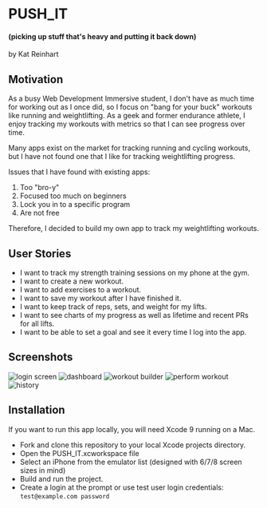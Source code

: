 # PUSH_IT 
#### (picking up stuff that's heavy and putting it back down)
by Kat Reinhart  

## Motivation
As a busy Web Development Immersive student, I don't have as much time for working out as I once did, so I focus on "bang for your buck" workouts like running and weightlifting. As a geek and former endurance athlete, I enjoy tracking my workouts with metrics so that I can see progress over time.    

Many apps exist on the market for tracking running and cycling workouts, but I have not found one that I like for tracking weightlifting progress. 

Issues that I have found with existing apps:
1. Too "bro-y"
1. Focused too much on beginners
1. Lock you in to a specific program
1. Are not free

Therefore, I decided to build my own app to track my weightlifting workouts. 

## User Stories
- I want to track my strength training sessions on my phone at the gym.  
- I want to create a new workout.  
- I want to add exercises to a workout.  
- I want to save my workout after I have finished it.  
- I want to keep track of reps, sets, and weight for my lifts.  
- I want to see charts of my progress as well as lifetime and recent PRs for all lifts.  
- I want to be able to set a goal and see it every time I log into the app.  

## Screenshots
![login screen](https://cdn.pbrd.co/images/H5wJPWw.png)
![dashboard](https://cdn.pbrd.co/images/H5wKKKV.png)
![workout builder](https://cdn.pbrd.co/images/H5wL0I89.png)
![perform workout](https://cdn.pbrd.co/images/H5wLeP67.png)
![history](https://cdn.pbrd.co/images/H5wLpOr.png)

## Installation
If you want to run this app locally, you will need Xcode 9 running on a Mac.
- Fork and clone this repository to your local Xcode projects directory. 
- Open the PUSH_IT.xcworkspace file 
- Select an iPhone from the emulator list (designed with 6/7/8 screen sizes in mind)
- Build and run the project. 
- Create a login at the prompt or use test user login credentials: ```test@example.com password```

